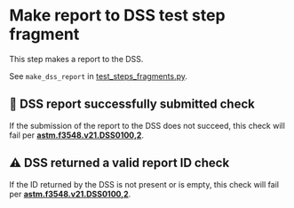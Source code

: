 # Make report to DSS test step fragment
This step makes a report to the DSS.

See `make_dss_report` in [test_steps_fragments.py](../../test_step_fragments.py).

## 🛑 DSS report successfully submitted check
If the submission of the report to the DSS does not succeed, this check will fail per **[astm.f3548.v21.DSS0100,2](../../../../../../requirements/astm/f3548/v21.md)**.

## ⚠️ DSS returned a valid report ID check
If the ID returned by the DSS is not present or is empty, this check will fail per **[astm.f3548.v21.DSS0100,2](../../../../../../requirements/astm/f3548/v21.md)**.
